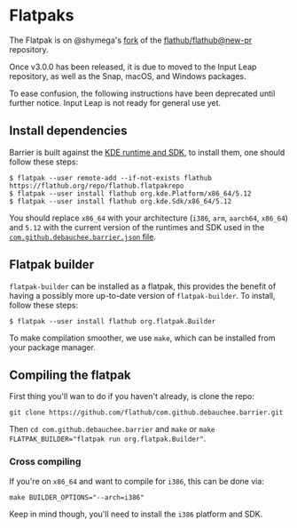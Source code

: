 Flatpaks
========

The Flatpak is on @shymega's [fork](https://github.com/shymega/flathub/tree/add/flatpak/input-leap) of the [flathub/flathub@new-pr](https://github.com/flathub/flathub/tree/new-pr) repository.

Once v3.0.0 has been released, it is due to moved to the Input Leap repository,
as well as the Snap, macOS, and Windows packages.

To ease confusion, the following instructions have been deprecated until further
notice. Input Leap is not ready for general use yet.

## Install dependencies

Barrier is built against the [KDE runtime and SDK](https://github.com/AdrianKoshka/barrier-manifest/blob/master/com.github.debauchee.barrier.json#L3-L5),
to install them, one should follow these steps:

```shell
$ flatpak --user remote-add --if-not-exists flathub https://flathub.org/repo/flathub.flatpakrepo
$ flatpak --user install flathub org.kde.Platform/x86_64/5.12
$ flatpak --user install flathub org.kde.Sdk/x86_64/5.12
```
You should replace `x86_64` with your architecture (`i386`, `arm`, `aarch64`, `x86_64`)
and `5.12` with the current version of the runtimes and SDK used in the [`com.github.debauchee.barrier.json` file](https://github.com/AdrianKoshka/barrier-manifest/blob/master/com.github.debauchee.barrier.json#L3-L5).

## Flatpak builder

`flatpak-builder` can be installed as a flatpak, this provides the benefit of
having a possibly more up-to-date version of `flatpak-builder`. To install,
follow these steps:

```shell
$ flatpak --user install flathub org.flatpak.Builder
```

To make compilation smoother, we use `make`, which can be installed from your package manager.

## Compiling the flatpak

First thing you'll wan to do if you haven't already, is clone the repo:

`git clone https://github.com/flathub/com.github.debauchee.barrier.git`

Then `cd com.github.debauchee.barrier` and `make` or `make FLATPAK_BUILDER="flatpak run org.flatpak.Builder"`.

### Cross compiling

If you're on `x86_64` and want to
compile for `i386`, this can be done via:

`make BUILDER_OPTIONS="--arch=i386"`

Keep in mind though, you'll need to install the `i386` platform and SDK.
